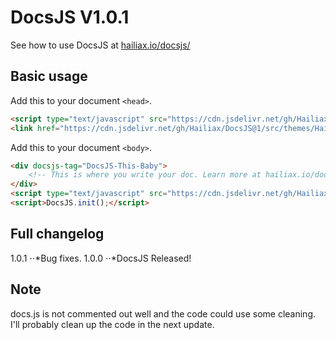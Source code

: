 # DocsJS V1.0.1
See how to use DocsJS at [hailiax.io/docsjs/](https://hailiax.io/docsjs/)

## Basic usage
Add this to your document `<head>`.
```html
<script type="text/javascript" src="https://cdn.jsdelivr.net/gh/Hailiax/DocsJS@1/src/docs.min.js"></script>
<link href="https://cdn.jsdelivr.net/gh/Hailiax/DocsJS@1/src/themes/Hailaxian.min.css" rel="stylesheet" id="DocsJS-theme">
```
Add this to your document `<body>`.
```html
<div docsjs-tag="DocsJS-This-Baby">
	<!-- This is where you write your doc. Learn more at hailiax.io/docsjs/ -->
</div>
<script type="text/javascript" src="https://cdn.jsdelivr.net/gh/Hailiax/DocsJS@1/src/ace/ace.js"></script>
<script>DocsJS.init();</script>
```

## Full changelog
1.0.1
⋅⋅*Bug fixes.
1.0.0
⋅⋅*DocsJS Released!

## Note
docs.js is not commented out well and the code could use some cleaning. I'll probably clean up the code in the next update.
